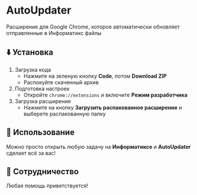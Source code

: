 # AutoUpdater
Расширение для Google Chrome, которое автоматически обновляет отправленные в Информатикс файлы

## ⬇️ Установка
1. Загрузка кода
   - Нажмите на зеленую кнопку **Code**, потом **Download ZIP**
   - Распокуйте скаченный архив
2. Подготовка настроек
   - Откройте `chrome://extensions` и включите **Режим разработчика**
3. Загрузка расширения
   - Нажмите на кнопку **Загрузить распакованное расширение** и выберете распакованную папку

## 🖖 Использование
Можно просто открыть любую задачу на **Информатиксе** и **AutoUpdater** сделает всё за вас!

## 🚧 Сотрудничество
Любая помощь приветствуется!
